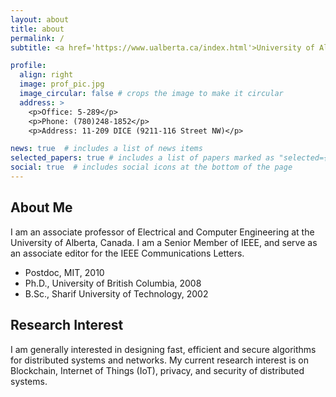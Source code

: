 ```yaml
---
layout: about
title: about
permalink: /
subtitle: <a href='https://www.ualberta.ca/index.html'>University of Alberta</a>

profile:
  align: right
  image: prof_pic.jpg
  image_circular: false # crops the image to make it circular
  address: >
    <p>Office: 5-289</p>
    <p>Phone: (780)248-1852</p>
    <p>Address: 11-209 DICE (9211-116 Street NW)</p>

news: true  # includes a list of news items
selected_papers: true # includes a list of papers marked as "selected={true}"
social: true  # includes social icons at the bottom of the page
---
```


## About Me
I am an associate professor of Electrical and Computer Engineering at the University of Alberta, Canada. I am a Senior Member of IEEE, and serve as an associate editor for the IEEE Communications Letters.

* Postdoc, MIT, 2010
* Ph.D., University of British Columbia, 2008
* B.Sc., Sharif University of Technology, 2002

## Research Interest
I am generally interested in designing fast, efficient and secure algorithms for distributed systems and networks. My current research interest is on Blockchain, Internet of Things (IoT), privacy, and security of distributed systems. 